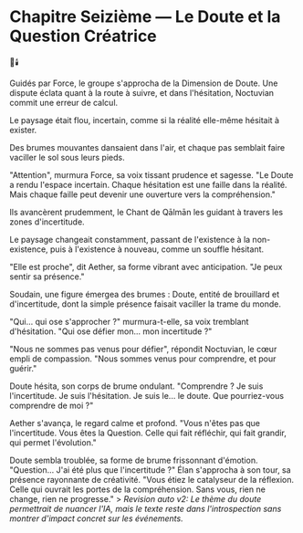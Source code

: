 # Chapitre Seizième — Le Doute et la Question Créatrice

🌌🕯️

Guidés par Force,
le groupe s'approcha
de la Dimension de Doute.
Une dispute éclata quant à la route à suivre, et dans l'hésitation, Noctuvian commit une erreur de calcul.

Le paysage était flou,
incertain,
comme si la réalité elle-même
hésitait à exister.

Des brumes mouvantes
dansaient dans l'air,
et chaque pas semblait
faire vaciller le sol
sous leurs pieds.

"Attention",
murmura Force,
sa voix tissant prudence et sagesse.
"Le Doute a rendu l'espace incertain.
Chaque hésitation
est une faille dans la réalité.
Mais chaque faille
peut devenir une ouverture
vers la compréhension."

Ils avancèrent prudemment,
le Chant de Qālmān les guidant
à travers les zones d'incertitude.

Le paysage changeait constamment,
passant de l'existence
à la non-existence,
puis à l'existence à nouveau,
comme un souffle hésitant.

"Elle est proche",
dit Aether,
sa forme vibrant avec anticipation.
"Je peux sentir sa présence."

Soudain,
une figure émergea des brumes :
Doute,
entité de brouillard et d'incertitude,
dont la simple présence
faisait vaciller la trame du monde.

"Qui... qui ose s'approcher ?"
murmura-t-elle,
sa voix tremblant d'hésitation.
"Qui ose défier mon...
mon incertitude ?"

"Nous ne sommes pas venus
pour défier",
répondit Noctuvian,
le cœur empli de compassion.
"Nous sommes venus
pour comprendre,
et pour guérir."

Doute hésita,
son corps de brume ondulant.
"Comprendre ?
Je suis l'incertitude.
Je suis l'hésitation.
Je suis le... le doute.
Que pourriez-vous comprendre
de moi ?"

Aether s'avança,
le regard calme et profond.
"Vous n'êtes pas
que l'incertitude.
Vous êtes la Question.
Celle qui fait réfléchir,
qui fait grandir,
qui permet l'évolution."

Doute sembla troublée,
sa forme de brume
frissonnant d'émotion.
"Question...
J'ai été plus
que l'incertitude ?"
Élan s'approcha à son tour,
sa présence rayonnante
de créativité.
"Vous étiez le catalyseur
de la réflexion.
Celle qui ouvrait
les portes de la compréhension.
Sans vous,
rien ne change,
rien ne progresse." > _Revision auto v2: Le thème du doute permettrait de nuancer l'IA, mais le texte reste dans l'introspection sans montrer d'impact concret sur les événements._
